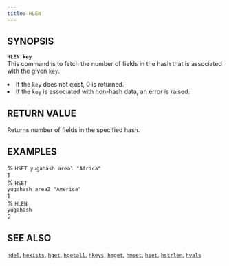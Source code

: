 ```yaml
---
title: HLEN
---
```


## SYNOPSIS
<code><b>HLEN key</b></code><br>
This command is to fetch the number of fields in the hash that is associated with the given <code>key</code>.
<li>If the <code>key</code> does not exist, 0 is returned.</li>
<li>If the <code>key</code> is associated with non-hash data, an error is raised.</li>

## RETURN VALUE
Returns number of fields in the specified hash.

## EXAMPLES
% <code>HSET yugahash area1 "Africa"</code><br>
1<br>
% <code>HSET yugahash area2 "America"</code><br>
1<br>
% <code>HLEN yugahash</code><br>
2<br>

## SEE ALSO
[`hdel`](/api/redis/hdel/), [`hexists`](/api/redis/hexists/), [`hget`](/api/redis/hget/), [`hgetall`](/api/redis/hgetall/), [`hkeys`](/api/redis/hkeys/), [`hmget`](/api/redis/hmget/), [`hmset`](/api/redis/hmset/), [`hset`](/api/redis/hset/), [`hstrlen`](/api/redis/hstrlen/), [`hvals`](/api/redis/hvals/)
